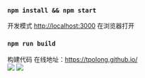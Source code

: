 ### `npm install && npm start`
开发模式
[http://localhost:3000](http://localhost:3000) 在浏览器打开

### `npm run build`
构建代码
在线地址：https://tpolong.github.io/<br>
![](https://user-gold-cdn.xitu.io/2019/7/15/16bf49416792ad35?w=1920&h=1080&f=png&s=2024162)
![](https://user-gold-cdn.xitu.io/2019/7/15/16bf4953abb2cd50?w=1920&h=1080&f=png&s=1391909)
